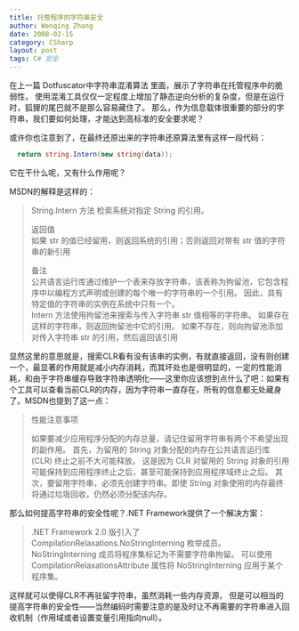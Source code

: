 ```yaml
---
title: 托管程序的字符串安全
author: Wenqing Zhang
date: 2008-02-15
category: CSharp
layout: post
tags: C# 安全
---
```


在上一篇 Dotfuscator中字符串混淆算法 里面，展示了字符串在托管程序中的脆弱性，
使用混淆工具仅仅一定程度上增加了静态逆向分析的复杂度，但是在运行时，狐狸的尾巴就不是那么容易藏住了。
那么，作为信息载体很重要的部分的字符串，我们要如何处理，才能达到高标准的安全要求呢？

或许你也注意到了，在最终还原出来的字符串还原算法里有这样一段代码：
```csharp
  return string.Intern(new string(data));
```

它在干什么呢，又有什么作用呢？

MSDN的解释是这样的：
> String.Intern 方法
> 检索系统对指定 String 的引用。
> 
> 返回值<br/>
> 如果 str 的值已经留用，则返回系统的引用；否则返回对带有 str 值的字符串的新引用
> 
> 备注<br/>
> 公共语言运行库通过维护一个表来存放字符串，该表称为拘留池，它包含程序中以编程方式声明或创建的每个唯一的字符串的一个引用。
> 因此，具有特定值的字符串的实例在系统中只有一个。<br/>
> Intern 方法使用拘留池来搜索与传入字符串 str 值相等的字符串。
> 如果存在这样的字符串，则返回拘留池中它的引用。
> 如果不存在，则向拘留池添加对传入字符串 str 的引用，然后返回该引用

显然这里的意思就是，搜索CLR看有没有该串的实例，有就直接返回，没有则创建一个，最显著的作用就是减小内存消耗，而其坏处也是很明显的，一定的性能消耗，和由于字符串缓存导致字符串透明化——这里你应该想到点什么了吧：如果有个工具可以查看当前CLR的内存，因为字符串一直存在，所有的信息都无处藏身了。MSDN也提到了这一点：

> 性能注意事项
> 
> 如果要减少应用程序分配的内存总量，请记住留用字符串有两个不希望出现的副作用。
> 首先，为留用的 String 对象分配的内存在公共语言运行库 (CLR) 终止之前不大可能释放。
> 这是因为 CLR 对留用的 String 对象的引用可能保持到应用程序终止之后，甚至可能保持到应用程序域终止之后。
> 其次，要留用字符串，必须先创建字符串。即使 String 对象使用的内存最终将通过垃圾回收，仍然必须分配该内存。


那么如何提高字符串的安全性呢？.NET Framework提供了一个解决方案：
> .NET Framework 2.0 版引入了 CompilationRelaxations.NoStringInterning 枚举成员。
> NoStringInterning 成员将程序集标记为不需要字符串拘留。
> 可以使用 CompilationRelaxationsAttribute 属性将 NoStringInterning 应用于某个程序集。

这样就可以使得CLR不再驻留字符串，虽然消耗一些内存资源，
但是可以相当的提高字符串的安全性——当然编码时需要注意的是及时让不再需要的字符串进入回收机制（作用域或者设置变量引用指向null）。
